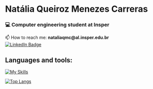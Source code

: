 <div>
  <h1>Natália Queiroz Menezes Carreras</h1>
  <h3> 💻 Computer engineering student at Insper</h3>
  <div> 📫 How to reach me:
    <b>nataliaqmc@al.insper.edu.br</b>
  </div>
</div>

<div>
  <a href="https://www.linkedin.com/in/nataliacarreras/">
    <img src="https://img.shields.io/badge/LinkedIn-blue?style=for-the-badge&logo=linkedin&logoColor=white" alt="LinkedIn Badge"/>
  </a>
 
</div>
<h2>Languages and tools:</h2>

[![My Skills](https://skillicons.dev/icons?i=py,react,js,html,css,c,cpp,django,docker,fastapi,git,github,java,linux,mysql,nodejs,aws,eclipse,flask,heroku,sqlite,unity,vscode)](https://skillicons.dev)

[![Top Langs](https://github-readme-stats.vercel.app/api/top-langs/?username=nataliaqmc&layout=compact&theme=dark-friendly-dark)](https://github.com/anuraghazra/github-readme-stats)
